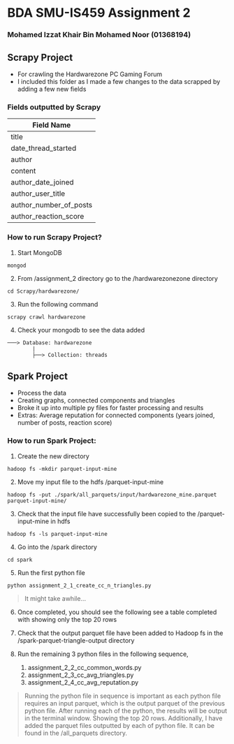 # BDA SMU-IS459 Assignment 2

### Mohamed Izzat Khair Bin Mohamed Noor (01368194)



## Scrapy Project
- For crawling the Hardwarezone PC Gaming Forum
- I included this folder as I made a few changes to the data scrapped by adding a few new fields

### Fields outputted by Scrapy

| Field Name             |
| ---------------------- |
| title                  |
| date_thread_started    |
| author                 |
| content                |
| author_date_joined     |
| author_user_title      |
| author_number_of_posts |
| author_reaction_score  |

### How to run Scrapy Project?

1. Start MongoDB 
```
mongod
```

2. From /assignment_2 directory go to the /hardwarezonezone directory
```
cd Scrapy/hardwarezone/
```

3. Run the following command
```
scrapy crawl hardwarezone
```

4. Check your mongodb to see the data added
```
───> Database: hardwarezone
        |
        ├──> Collection: threads
```


## Spark Project

- Process the data
- Creating graphs, connected components and triangles
- Broke it up into multiple py files for faster processing and results
- Extras: Average reputation for connected components (years joined, number of posts, reaction score)

### How to run Spark Project:
1. Create the new directory
```
hadoop fs -mkdir parquet-input-mine
```

2. Move my input file to the hdfs /parquet-input-mine
```
hadoop fs -put ./spark/all_parquets/input/hardwarezone_mine.parquet parquet-input-mine/
```

3. Check that the input file have successfully been copied to the /parquet-input-mine in hdfs
```
hadoop fs -ls parquet-input-mine
```

4. Go into the /spark directory
```
cd spark 
```

5. Run the first python file 
```
python assignment_2_1_create_cc_n_triangles.py
```
> It might take awhile...

6. Once completed, you should see the following see a table completed with showing only the top 20 rows

7. Check that the output parquet file have been added to Hadoop fs in the /spark-parquet-triangle-output directory

8. Run the remaining 3 python files in the following sequence,
    1. assignment_2_2_cc_common_words.py
    2. assignment_2_3_cc_avg_triangles.py
    3. assignment_2_4_cc_avg_reputation.py

> Running the python file in sequence is important as each python file requires an input parquet, which is the output parquet of the previous python file.
> After running each of the python, the results will be output in the terminal window. Showing the top 20 rows.
> Additionally, I have added the parquet files outputted by each of python file. It can be found in the /all_parquets directory.
